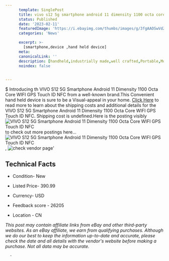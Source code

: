 ```yaml
---
      template: SinglePost
      title: vivo s12 5g smartphone android 11 dimensity 1100 octa core wifi gps touch id nfc
      status: Published
      date: '2023-02-11'
      featuredImage: 'https://i.ebayimg.com/thumbs/images/g/3fgAAOSwVdZhzo8G/s-l225.jpg'
      categories: 'News'

      excerpt: >-
        [smartphone,device ,hand held device]
      meta:
      canonicalLink: ''
      description: [handheld,industrially made,well crafted,Portable,Mobile,Compact,Convenient,Lightweight,Maneuverable,Man-portable,Miniature,Carriable,Hand-held,Light,Holdable,Transportable,Mobile device,Pocket-sized,On-the-go,Wireless,Cordless,Compact size,Convenient size, smartphone,device ,hand held device]
      noindex: false
      

---
```

$
      Introducing th VIVO S12 5G Smartphone Android 11 Dimensity 1100 Octa Core WIFI GPS Touch ID NFC from a well-known brand.This Convenient hand held device is sure to be a Visual-appeal in your home. [Click Here](https://www.ebay.com/itm/203776356586?hash=item2f720470ea%3Ag%3A3fgAAOSwVdZhzo8G&mkevt=1&mkcid=1&mkrid=711-53200-19255-0&campid=%253CePNCampaignId%253E&customid=%253CreferenceId%253E&toolid=10049) to read more to learn about the shipping costs and additional details for the VIVO S12 5G Smartphone Android 11 Dimensity 1100 Octa Core WIFI GPS Touch ID NFC. Shipping cost is undefined.Here is the posting visibly ![VIVO S12 5G Smartphone Android 11 Dimensity 1100 Octa Core WIFI GPS Touch ID NFC](https://i.ebayimg.com/thumbs/images/g/3fgAAOSwVdZhzo8G/s-l225.jpg) to check out more postings here... ![VIVO S12 5G Smartphone Android 11 Dimensity 1100 Octa Core WIFI GPS Touch ID NFC](https://i.ebayimg.com/images/g/3fgAAOSwVdZhzo8G/s-l960.jpg), ![check vendor page](https://origin-galleryplus.ebayimg.com/ws/web/203776356586_2_0_1/225x225.jpg,https://origin-galleryplus.ebayimg.com/ws/web/203776356586_3_0_1/225x225.jpg,https://origin-galleryplus.ebayimg.com/ws/web/203776356586_4_0_1/225x225.jpg,https://origin-galleryplus.ebayimg.com/ws/web/203776356586_5_0_1/225x225.jpg,https://origin-galleryplus.ebayimg.com/ws/web/203776356586_6_0_1/225x225.jpg,https://origin-galleryplus.ebayimg.com/ws/web/203776356586_7_0_1/225x225.jpg,https://origin-galleryplus.ebayimg.com/ws/web/203776356586_8_0_1/225x225.jpg)'

      

 ## Technical Facts 



     
      

 - Condition- New 


      

 - Listed Price- 390.99 


      

 - Currency- USD 


      

 - Feedback score - 26205 


      

 - Location - CN 


      
      

 *_This post may contain affiliate links from eBay and other third-party websites. As an eBay affiliate, we earn from qualifying purchases. Although we do our best to keep the information up-to-date and accurate, please check the date and all details with the vendor's website before making a purchase. Not all data may be accurate._*




      -
